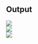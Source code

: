 
<h2>Output</h2>
<body>
  <img src="ouput1.jpeg"><br>
  <img src="output2.jpeg"><br>
  <img src="output3.jpeg"><br>
</body>
